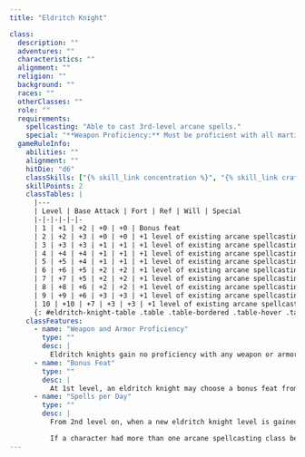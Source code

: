 ```yaml
---
title: "Eldritch Knight"

class:
  description: ""
  adventures: ""
  characteristics: ""
  alignment: ""
  religion: ""
  background: ""
  races: ""
  otherClasses: ""
  role: ""
  requirements:
    spellcasting: "Able to cast 3rd-level arcane spells."
    special: "**Weapon Proficiency:** Must be proficient with all martial weapons."
  gameRuleInfo:
    abilities: ""
    alignment: ""
    hitDie: "d6"
    classSkills: ["{% skill_link concentration %}", "{% skill_link craft %}", "{% skill_link decipher-script %}", "{% skill_link jump %}", "{% skill_link knowledge 'Knowledge (Arcana)' %}", "{% skill_link knowledge 'Knowledge (Nobility and Royalty)' %}", "{% skill_link ride %}", "{% skill_link sense-motive %}", "{% skill_link spellcraft %}", "{% skill_link swim %}"]
    skillPoints: 2
    classTables: |
      |---
      | Level | Base Attack | Fort | Ref | Will | Special
      |-|-|-|-|-|-
      | 1 | +1 | +2 | +0 | +0 | Bonus feat
      | 2 | +2 | +3 | +0 | +0 | +1 level of existing arcane spellcasting class
      | 3 | +3 | +3 | +1 | +1 | +1 level of existing arcane spellcasting class
      | 4 | +4 | +4 | +1 | +1 | +1 level of existing arcane spellcasting class
      | 5 | +5 | +4 | +1 | +1 | +1 level of existing arcane spellcasting class
      | 6 | +6 | +5 | +2 | +2 | +1 level of existing arcane spellcasting class
      | 7 | +7 | +5 | +2 | +2 | +1 level of existing arcane spellcasting class
      | 8 | +8 | +6 | +2 | +2 | +1 level of existing arcane spellcasting class
      | 9 | +9 | +6 | +3 | +3 | +1 level of existing arcane spellcasting class
      | 10 | +10 | +7 | +3 | +3 | +1 level of existing arcane spellcasting class
      {: #eldritch-knight-table .table .table-bordered .table-hover .table-striped data-caption="Table: The Eldritch Knight" }
    classFeatures:
      - name: "Weapon and Armor Proficiency"
        type: ""
        desc: |
          Eldritch knights gain no proficiency with any weapon or armor.
      - name: "Bonus Feat"
        type: ""
        desc: |
          At 1st level, an eldritch knight may choose a bonus feat from the list of feats available to fighters. This is in addition to the feats that a character of any class normally gets from advancing levels. The character must still meet any prerequisites for these bonus feats, including levels of fighter for the Weapon Specialization, Greater Weapon Focus, and Greater Weapon Specialization feats.
      - name: "Spells per Day"
        type: ""
        desc: |
          From 2nd level on, when a new eldritch knight level is gained, the character gains new spells per day as if she had also gained a level in whatever arcane spellcasting class she belonged to before she added the prestige class. She does not, however, gain any other benefit a character of that class would have gained. This essentially means that she adds the level of eldritch knight to the level of whatever other arcane spellcasting class the character has, then determines spells per day and caster level accordingly.

          If a character had more than one arcane spellcasting class before she became an eldritch knight, she must decide to which class she adds each level of eldritch knight for the purpose of determining spells per day.
---
```

